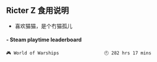 ## Ricter Z 食用说明
- 喜欢猫猫，是个冇猫孤儿

<!-- steam-box start -->
#### - Steam playtime leaderboard
```text
🎮 World of Warships                 🕘 282 hrs 17 mins
```
<!-- Powered by https://github.com/YouEclipse/steam-box . -->
<!-- steam-box end -->
